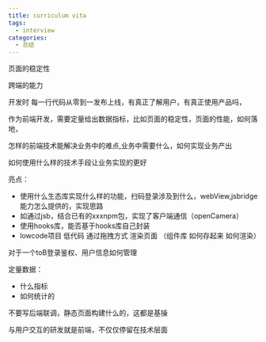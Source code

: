 ```yaml
---
title: curriculum vita
tags:
  - interview
categories:
  - 总结
---
```


页面的稳定性

跨端的能力 

开发时 每一行代码从零到一发布上线，有真正了解用户，有真正使用产品吗，

作为前端开发，需要定量给出数据指标，比如页面的稳定性，页面的性能，如何落地，

怎样的前端技术能解决业务中的难点,业务中需要什么，如何实现业务产出

如何使用什么样的技术手段让业务实现的更好

亮点：
- 使用什么生态库实现什么样的功能，扫码登录涉及到什么，webView,jsbridge能力怎么提供的，实现思路
- 如通过jsb，结合已有的xxxnpm包，实现了客户端通信（openCamera）
- 使用hooks库，能否基于hooks库自己封装
- lowcode项目 低代码 通过拖拽方式 渲染页面 （组件库 如何存起来 如何渲染）

对于一个toB登录鉴权、用户信息如何管理

定量数据：
- 什么指标
- 如何统计的

不要写后端联调，静态页面构建什么的，这都是基操

与用户交互的研发就是前端，不仅仅停留在技术层面








